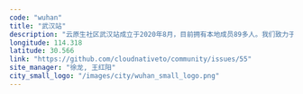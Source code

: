 ```yaml
---
code: "wuhan"
title: "武汉站"
description: "云原生社区武汉站成立于2020年8月，目前拥有本地成员89多人。我们致力于汇聚武汉优秀云原生人才，连接云原生开源社区与开发者，通过丰富多样化的社区交流与线下互动活动，促进云原生技术知识的分享、推广和实践！同时我们热烈欢迎武汉云原生技术企业的加入，积极参与云原生社区的建设、知识分享等。"
longitude: 114.318
latitude: 30.566
link: "https://github.com/cloudnativeto/community/issues/55"
site_manager: "徐龙, 王红阳"
city_small_logo: "/images/city/wuhan_small_logo.png"
---
```

